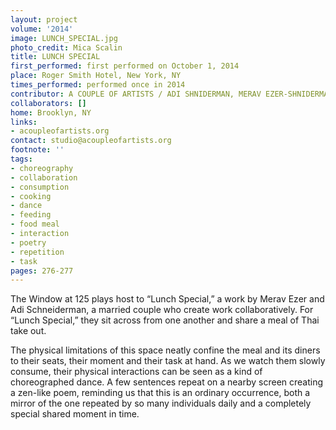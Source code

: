 ```yaml
---
layout: project
volume: '2014'
image: LUNCH_SPECIAL.jpg
photo_credit: Mica Scalin
title: LUNCH SPECIAL
first_performed: first performed on October 1, 2014
place: Roger Smith Hotel, New York, NY
times_performed: performed once in 2014
contributor: A COUPLE OF ARTISTS / ADI SHNIDERMAN, MERAV EZER-SHNIDERMAN
collaborators: []
home: Brooklyn, NY
links:
- acoupleofartists.org
contact: studio@acoupleofartists.org
footnote: ''
tags:
- choreography
- collaboration
- consumption
- cooking
- dance
- feeding
- food meal
- interaction
- poetry
- repetition
- task
pages: 276-277
---
```


The Window at 125 plays host to “Lunch Special,” a work by Merav Ezer and Adi Schneiderman, a married couple who create work collaboratively. For “Lunch Special,” they sit across from one another and share a meal of Thai take out.

The physical limitations of this space neatly confine the meal and its diners to their seats, their moment and their task at hand. As we watch them slowly consume, their physical interactions can be seen as a kind of choreographed dance. A few sentences repeat on a nearby screen creating a zen-like poem, reminding us that this is an ordinary occurrence, both a mirror of the one repeated by so many individuals daily and a completely special shared moment in time.
